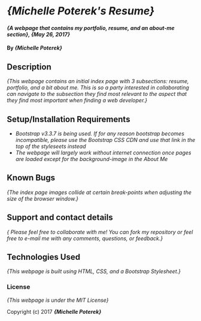 # _{Michelle Poterek's Resume}_

#### _{A webpage that contains my portfolio, resume, and an about-me section}, {May 26, 2017}_

#### By _**{Michelle Poterek}**_

## Description

_{This webpage contains an initial index page with 3 subsections: resume, portfolio, and a bit about me. This is so a party interested in collaborating can navigate to the subsection they find most relevant to the aspect that they find most important when finding a web developer.}_

## Setup/Installation Requirements

* _Bootstrap v3.3.7 is being used. If for any reason bootstrap becomes incompatible, please use the Bootstrap CSS CDN and use that link in the top of the styleseets instead_
* _The webpage will largely work without internet connection once pages are loaded except for the background-image in the About Me_


## Known Bugs

_{The index page images collide at certain break-points when adjusting the size of the browser window.}_

## Support and contact details

_{ Please feel free to collaborate with me! You can fork my repository or feel free to e-mail me with any comments, questions, or feedback.}_

## Technologies Used

_{This webpage is built using HTML, CSS, and a Bootstrap Stylesheet.}_

### License

*{This webpage is under the MIT License}*

Copyright (c) 2017 **_{Michelle Poterek}_**
